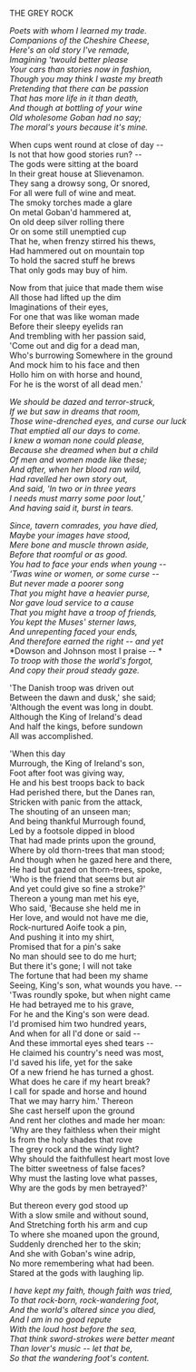 THE GREY ROCK  
  
*Poets with whom I learned my trade.*  
*Companions of the Cheshire Cheese,*  
*Here's an old story I've remade,*  
*Imagining 'twould better please*  
*Your cars than stories now in fashion,*  
*Though you may think I waste my breath*  
*Pretending that there can be passion*  
*That has more life in it than death,*  
*And though at bottling of your wine*  
*Old wholesome Goban had no say;*  
*The moral's yours because it's mine.*  
  
When cups went round at close of day --  
Is not that how good stories run? --  
The gods were sitting at the board  
In their great house at Slievenamon.  
They sang a drowsy song, Or snored,  
For all were full of wine and meat.  
The smoky torches made a glare  
On metal Goban'd hammered at,  
On old deep silver rolling there  
Or on some still unemptied cup  
That he, when frenzy stirred his thews,  
Had hammered out on mountain top  
To hold the sacred stuff he brews  
That only gods may buy of him.  
  
Now from that juice that made them wise  
All those had lifted up the dim  
Imaginations of their eyes,  
For one that was like woman made  
Before their sleepy eyelids ran  
And trembling with her passion said,  
'Come out and dig for a dead man,  
Who's burrowing Somewhere in the ground  
And mock him to his face and then  
Hollo him on with horse and hound,  
For he is the worst of all dead men.'  
  
*We should be dazed and terror-struck,*  
*If we but saw in dreams that room,*  
*Those wine-drenched eyes, and curse our luck*  
*That emptied all our days to come.*  
*I knew a woman none could please,*  
*Because she dreamed when but a child*  
*Of men and women made like these;*  
*And after, when her blood ran wild,*  
*Had ravelled her own story out,*  
*And said, 'In two or in three years*  
*I needs must marry some poor lout,'*  
*And having said it, burst in tears.*  
  
*Since, tavern comrades, you have died,*  
*Maybe your images have stood,*  
*Mere bone and muscle thrown aside,*  
*Before that roomful or as good.*  
*You had to face your ends when young --*  
*'Twas wine or women, or some curse --*  
*But never made a poorer song*  
*That you might have a heavier purse,*  
*Nor gave loud service to a cause*  
*That you might have a troop of friends,*  
*You kept the Muses' sterner laws,*  
*And unrepenting faced your ends,*  
*And therefore earned the right -- and yet*  
*Dowson and Johnson most I praise -- *  
*To troop with those the world's forgot,*  
*And copy their proud steady gaze.*  
  
'The Danish troop was driven out  
Between the dawn and dusk,' she said;  
'Although the event was long in doubt.  
Although the King of Ireland's dead  
And half the kings, before sundown  
All was accomplished.  
  
'When this day  
Murrough, the King of Ireland's son,  
Foot after foot was giving way,  
He and his best troops back to back  
Had perished there, but the Danes ran,  
Stricken with panic from the attack,  
The shouting of an unseen man;  
And being thankful Murrough found,  
Led by a footsole dipped in blood  
That had made prints upon the ground,  
Where by old thorn-trees that man stood;  
And though when he gazed here and there,  
He had but gazed on thorn-trees, spoke,  
'Who is the friend that seems but air  
And yet could give so fine a stroke?'  
Thereon a young man met his eye,  
Who said, 'Because she held me in  
Her love, and would not have me die,  
Rock-nurtured Aoife took a pin,  
And pushing it into my shirt,  
Promised that for a pin's sake  
No man should see to do me hurt;  
But there it's gone; I will not take  
The fortune that had been my shame  
Seeing, King's son, what wounds you have.  --  
'Twas roundly spoke, but when night came  
He had betrayed me to his grave,  
For he and the King's son were dead.  
I'd promised him two hundred years,  
And when for all I'd done or said --  
And these immortal eyes shed tears --  
He claimed his country's need was most,  
I'd saved his life, yet for the sake  
Of a new friend he has turned a ghost.  
What does he care if my heart break?  
I call for spade and horse and hound  
That we may harry him.' Thereon  
She cast herself upon the ground  
And rent her clothes and made her moan:  
'Why are they faithless when their might  
Is from the holy shades that rove  
The grey rock and the windy light?  
Why should the faithfullest heart most love  
The bitter sweetness of false faces?  
Why must the lasting love what passes,  
Why are the gods by men betrayed?'  
  
But thereon every god stood up  
With a slow smile and without sound,  
And Stretching forth his arm and cup  
To where she moaned upon the ground,  
Suddenly drenched her to the skin;  
And she with Goban's wine adrip,  
No more remembering what had been.  
Stared at the gods with laughing lip.  
  
*I have kept my faith, though faith was tried,*  
*To that rock-born, rock-wandering foot,*  
*And the world's altered since you died,*  
*And I am in no good repute*  
*With the loud host before the sea,*  
*That think sword-strokes were better meant*  
*Than lover's music -- let that be,*  
*So that the wandering foot's content.*  
